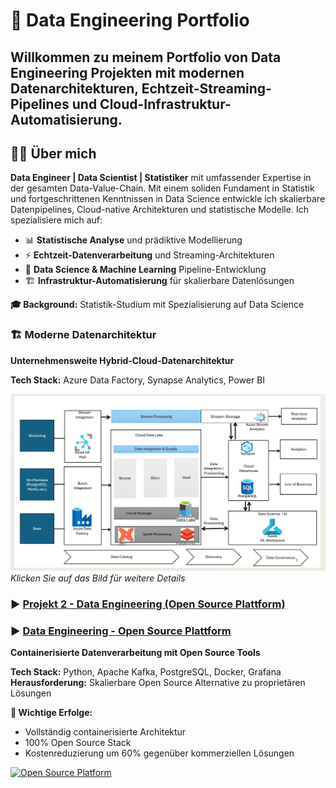 # 💼 Data Engineering Portfolio

Willkommen zu meinem Portfolio von Data Engineering Projekten mit modernen Datenarchitekturen, Echtzeit-Streaming-Pipelines und Cloud-Infrastruktur-Automatisierung.
---


## 🧑‍💻 Über mich

**Data Engineer | Data Scientist | Statistiker** mit umfassender Expertise in der gesamten Data-Value-Chain. Mit einem soliden Fundament in Statistik und fortgeschrittenen Kenntnissen in Data Science entwickle ich skalierbare Datenpipelines, Cloud-native Architekturen und statistische Modelle. Ich spezialisiere mich auf:


- 📊 **Statistische Analyse** und prädiktive Modellierung
- ⚡ **Echtzeit-Datenverarbeitung** und Streaming-Architekturen  
- 🤖 **Data Science & Machine Learning** Pipeline-Entwicklung
- 🏗️ **Infrastruktur-Automatisierung** für skalierbare Datenlösungen

**🎓 Background:** Statistik-Studium mit Spezialisierung auf Data Science  


### 🏗️ Moderne Datenarchitektur
**Unternehmensweite Hybrid-Cloud-Datenarchitektur**

**Tech Stack:** Azure Data Factory, Synapse Analytics, Power BI  

[![Datenarchitekt Übersicht](./projects-Data-Analytics/project-1-Data-architecture/datenarchitekt.png)](./projects-Data-Analytics/project-1-Data-architecture/)
*Klicken Sie auf das Bild für weitere Details*


### ▶️ [Projekt 2 - Data Engineering (Open Source Plattform)](./projects-Data-Analytics/project-2-Data-Engineering-OS/README.md)


### ▶️ [Data Engineering - Open Source Plattform](./projects-Data-Analytics/project-2-Data-Engineering-OS/)
**Containerisierte Datenverarbeitung mit Open Source Tools**

**Tech Stack:** Python, Apache Kafka, PostgreSQL, Docker, Grafana  
**Herausforderung:** Skalierbare Open Source Alternative zu proprietären Lösungen  

**🎯 Wichtige Erfolge:**
- Vollständig containerisierte Architektur
- 100% Open Source Stack
- Kostenreduzierung um 60% gegenüber kommerziellen Lösungen

[![Open Source Platform](./projects-Data-Analytics/project-2-Data-Engineering-OS/architecture.png)](./projects-Data-Analytics/project-2-Data-Engineering-OS/)
